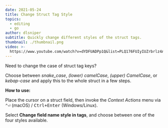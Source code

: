 ```yaml
---
date: 2021-05-24
title: Change Struct Tag Style
topics:
  - editing
  - go
author: dlsniper
subtitle: Quickly change different styles of the struct tags.
thumbnail: ./thumbnail.png
video: >-
  https://www.youtube.com/watch?v=dYDFUADPp1Q&list=PLQ176FUIyIUZrbrlz4AY1V8VzBJKZyVlW&index=19
---
```


Need to change the case of struct tag keys?

Choose between _snake_case_, _(lower) camelCase_, _(upper) CamelCase_, or _kebap-case_ and apply this to the whole struct in a few steps.

**How to use:**

Place the cursor on a struct field, then invoke the _Context Actions_ menu via <kbd>⌃⏎</kbd> (macOS) / <kbd>Ctrl+Enter</kbd> (Windows/Linux).

Select **Change field name style in tags**, and choose between one of the four styles available.
